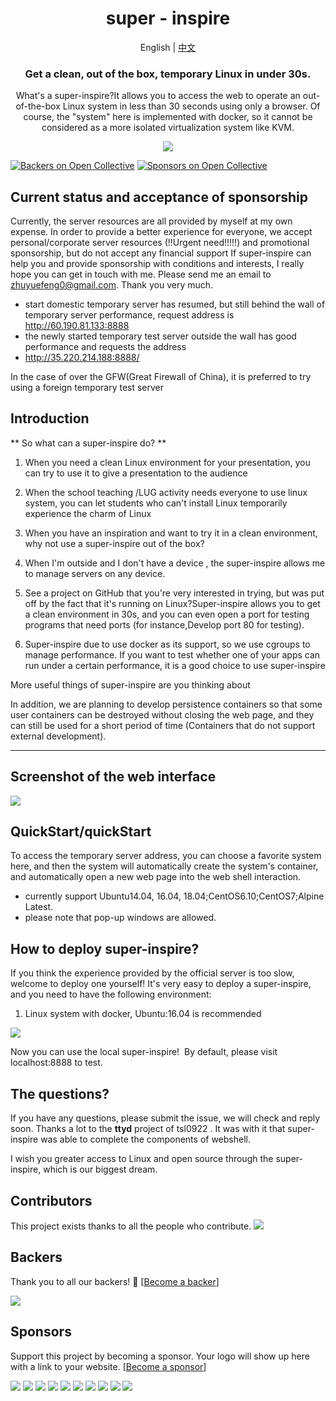 <div align="center">

# super - inspire

English | [中文](./docs/README-zh.md)



### Get a clean, out of the box, temporary Linux in under 30s.

What's a super-inspire?It allows you to access the web to operate an out-of-the-box Linux system in less than 30 seconds using only a browser. Of course, the "system" here is implemented with docker, so it cannot be considered as a more isolated virtualization system like KVM.

![](./terminal.png)

</div>

[![Backers on Open Collective](https://opencollective.com/super-inspire-end/backers/badge.svg)](#backers)
 [![Sponsors on Open Collective](https://opencollective.com/super-inspire-end/sponsors/badge.svg)](#sponsors) 

## Current status and acceptance of sponsorship

Currently, the server resources are all provided by myself at my own expense.
In order to provide a better experience for everyone, we accept personal/corporate server resources (!!Urgent need!!!!!) and promotional sponsorship, but do not accept any financial support
If super-inspire can help you and provide sponsorship with conditions and interests, I really hope you can get in touch with me. Please send me an email to zhuyuefeng0@gmail.com. Thank you very much.

- start domestic temporary server has resumed, but still behind the wall of temporary server performance, request address is http://60.190.81.133:8888
- the newly started temporary test server outside the wall has good performance and requests the address
- http://35.220.214.188:8888/

In the case of over the GFW(Great Firewall of China), it is preferred to try using a foreign temporary test server

## Introduction

** So what can a super-inspire do? **

1. When you need a clean Linux environment for your presentation, you can try to use it to give a presentation to the audience

2. When the school teaching /LUG activity needs everyone to use linux system, you can let students who can't install Linux temporarily experience the charm of Linux

3. When you have an inspiration and want to try it in a clean environment, why not use a super-inspire out of the box?

4. When I'm outside and I don't have a device , the super-inspire allows me to manage servers on any device.

5. See a project on GitHub that you're very interested in trying, but was put off by the fact that it's running on Linux?Super-inspire allows you to get a clean environment in 30s, and you can even open a port for testing programs that need ports (for instance,Develop port 80 for testing).

6. Super-inspire due to use docker as its support, so we use cgroups to manage performance. If you want to test whether one of your apps can run under a certain performance, it is a good choice to use super-inspire

More useful things of super-inspire are you thinking about

In addition, we are planning to develop persistence containers so that some user containers can be destroyed without closing the web page, and they can still be used for a short period of time (Containers that do not support external development).

---

## Screenshot of the web interface

![](./demo/demo.jpg)

## QuickStart/quickStart

To access the temporary server address, you can choose a favorite system here, and then the system will automatically create the system's container, and automatically open a new web page into the web shell interaction.

- currently support Ubuntu14.04, 16.04, 18.04;CentOS6.10;CentOS7;Alpine Latest.
- please note that pop-up windows are allowed.

## How to deploy super-inspire?

If you think the experience provided by the official server is too slow, welcome to deploy one yourself! It's very easy to deploy a super-inspire, and you need to have the following environment:

1. Linux system with docker, Ubuntu:16.04 is recommended

![](./demo/demo.png)

Now you can use the local super-inspire! 
By default, please visit localhost:8888 to test.

## The questions?

If you have any questions, please submit the issue, we will check and reply soon.
Thanks a lot to the **ttyd** project of tsl0922 . It was with it that super-inspire was able to complete the components of webshell.

I wish you greater access to Linux and open source through the super-inspire, which is our biggest dream.

## Contributors

This project exists thanks to all the people who contribute. 
<a href="https://github.com/super-inspire/super-inspire-end/graphs/contributors"><img src="https://opencollective.com/super-inspire-end/contributors.svg?width=890&button=false" /></a>


## Backers

Thank you to all our backers! 🙏 [[Become a backer](https://opencollective.com/super-inspire-end#backer)]

<a href="https://opencollective.com/super-inspire-end#backers" target="_blank"><img src="https://opencollective.com/super-inspire-end/backers.svg?width=890"></a>


## Sponsors

Support this project by becoming a sponsor. Your logo will show up here with a link to your website. [[Become a sponsor](https://opencollective.com/super-inspire-end#sponsor)]

<a href="https://opencollective.com/super-inspire-end/sponsor/0/website" target="_blank"><img src="https://opencollective.com/super-inspire-end/sponsor/0/avatar.svg"></a>
<a href="https://opencollective.com/super-inspire-end/sponsor/1/website" target="_blank"><img src="https://opencollective.com/super-inspire-end/sponsor/1/avatar.svg"></a>
<a href="https://opencollective.com/super-inspire-end/sponsor/2/website" target="_blank"><img src="https://opencollective.com/super-inspire-end/sponsor/2/avatar.svg"></a>
<a href="https://opencollective.com/super-inspire-end/sponsor/3/website" target="_blank"><img src="https://opencollective.com/super-inspire-end/sponsor/3/avatar.svg"></a>
<a href="https://opencollective.com/super-inspire-end/sponsor/4/website" target="_blank"><img src="https://opencollective.com/super-inspire-end/sponsor/4/avatar.svg"></a>
<a href="https://opencollective.com/super-inspire-end/sponsor/5/website" target="_blank"><img src="https://opencollective.com/super-inspire-end/sponsor/5/avatar.svg"></a>
<a href="https://opencollective.com/super-inspire-end/sponsor/6/website" target="_blank"><img src="https://opencollective.com/super-inspire-end/sponsor/6/avatar.svg"></a>
<a href="https://opencollective.com/super-inspire-end/sponsor/7/website" target="_blank"><img src="https://opencollective.com/super-inspire-end/sponsor/7/avatar.svg"></a>
<a href="https://opencollective.com/super-inspire-end/sponsor/8/website" target="_blank"><img src="https://opencollective.com/super-inspire-end/sponsor/8/avatar.svg"></a>
<a href="https://opencollective.com/super-inspire-end/sponsor/9/website" target="_blank"><img src="https://opencollective.com/super-inspire-end/sponsor/9/avatar.svg"></a>


